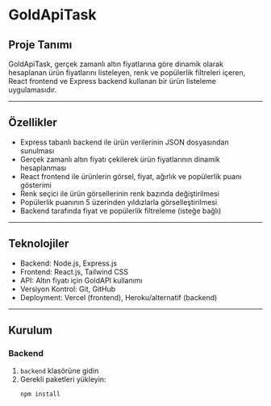 # GoldApiTask

## Proje Tanımı
GoldApiTask, gerçek zamanlı altın fiyatlarına göre dinamik olarak hesaplanan ürün fiyatlarını listeleyen, renk ve popülerlik filtreleri içeren, React frontend ve Express backend kullanan bir ürün listeleme uygulamasıdır.

---

## Özellikler
- Express tabanlı backend ile ürün verilerinin JSON dosyasından sunulması  
- Gerçek zamanlı altın fiyatı çekilerek ürün fiyatlarının dinamik hesaplanması  
- React frontend ile ürünlerin görsel, fiyat, ağırlık ve popülerlik puanı gösterimi  
- Renk seçici ile ürün görsellerinin renk bazında değiştirilmesi  
- Popülerlik puanının 5 üzerinden yıldızlarla görselleştirilmesi  
- Backend tarafında fiyat ve popülerlik filtreleme (isteğe bağlı)

---

## Teknolojiler
- Backend: Node.js, Express.js  
- Frontend: React.js, Tailwind CSS  
- API: Altın fiyatı için GoldAPI kullanımı  
- Versiyon Kontrol: Git, GitHub  
- Deployment: Vercel (frontend), Heroku/alternatif (backend)

---

## Kurulum

### Backend
1. `backend` klasörüne gidin  
2. Gerekli paketleri yükleyin:  
   ```bash
   npm install
